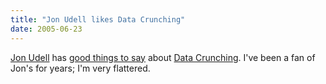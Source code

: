 ```yaml
---
title: "Jon Udell likes Data Crunching"
date: 2005-06-23
---
```

<a href="http://weblog.infoworld.com/udell">Jon Udell</a> has <a href="http://weblog.infoworld.com/udell/2005/06/23.html">good things to say</a> about <a href="http://www.amazon.com/exec/obidos/redirect?path=ASIN/0974514071&amp;link_code=as2&amp;camp=1789&amp;tag=thirdbit-20&amp;creative=9325">Data Crunching</a>.  I've been a fan of Jon's for years; I'm very flattered.
